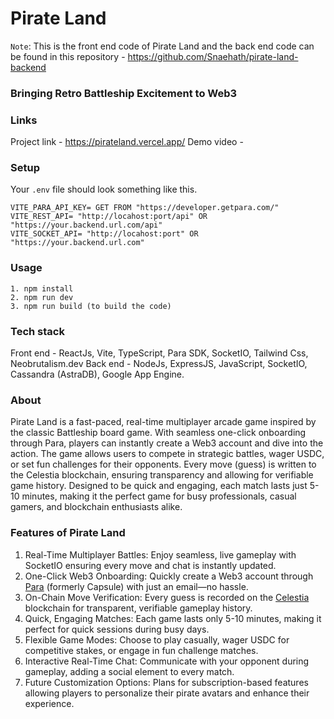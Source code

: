 # Pirate Land

`Note`: This is the front end code of Pirate Land and the back end code can be found in this repository - https://github.com/Snaehath/pirate-land-backend 

### Bringing Retro Battleship Excitement to Web3

### Links
Project link - https://pirateland.vercel.app/
Demo video - 

### Setup
Your `.env` file should look something like this.
```
VITE_PARA_API_KEY= GET FROM "https://developer.getpara.com/"
VITE_REST_API= "http://locahost:port/api" OR "https://your.backend.url.com/api"
VITE_SOCKET_API= "http://locahost:port" OR "https://your.backend.url.com"
```

### Usage
```
1. npm install
2. npm run dev
3. npm run build (to build the code)
```

### Tech stack
Front end - ReactJs, Vite, TypeScript, Para SDK, SocketIO, Tailwind Css, Neobrutalism.dev
Back end - NodeJs, ExpressJS, JavaScript, SocketIO, Cassandra (AstraDB), Google App Engine.

### About
Pirate Land is a fast-paced, real-time multiplayer arcade game inspired by the classic Battleship board game. With seamless one-click onboarding through Para, players can instantly create a Web3 account and dive into the action. The game allows users to compete in strategic battles, wager USDC, or set fun challenges for their opponents. Every move (guess) is written to the Celestia blockchain, ensuring transparency and allowing for verifiable game history. Designed to be quick and engaging, each match lasts just 5-10 minutes, making it the perfect game for busy professionals, casual gamers, and blockchain enthusiasts alike.

### Features of Pirate Land
1. Real-Time Multiplayer Battles: Enjoy seamless, live gameplay with SocketIO ensuring every move and chat is instantly updated.
2. One-Click Web3 Onboarding: Quickly create a Web3 account through [Para](https://www.getpara.com/) (formerly Capsule) with just an email—no hassle.
3. On-Chain Move Verification: Every guess is recorded on the [Celestia](https://celestia.org/) blockchain for transparent, verifiable gameplay history.
4. Quick, Engaging Matches: Each game lasts only 5-10 minutes, making it perfect for quick       sessions during busy days.
5. Flexible Game Modes: Choose to play casually, wager USDC for competitive stakes, or engage in fun challenge matches.
6. Interactive Real-Time Chat: Communicate with your opponent during gameplay, adding a social   element to every match.
7. Future Customization Options: Plans for subscription-based features allowing players to      personalize their pirate avatars and enhance their experience.
